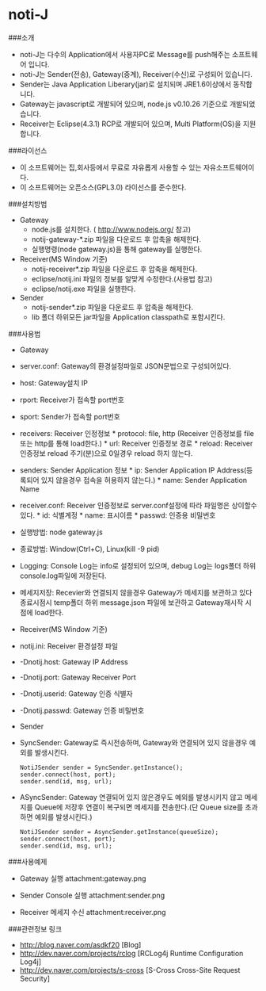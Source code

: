 noti-J
=====

###소개
 * noti-J는 다수의 Application에서 사용자PC로 Message를 push해주는 소프트웨어 입니다.
 * noti-J는 Sender(전송), Gateway(중계), Receiver(수신)로 구성되어 있습니다.
 * Sender는 Java Application Liberary(jar)로 설치되며 JRE1.6이상에서 동작합니다.
 * Gateway는 javascript로 개발되어 있으며, node.js v0.10.26 기준으로 개발되었습니다.
 * Receiver는 Eclipse(4.3.1) RCP로 개발되어 있으며, Multi Platform(OS)을 지원합니다.

###라이선스
 * 이 소프트웨어는 집,회사등에서 무료로 자유롭게 사용할 수 있는 자유소프트웨어이다.
 * 이 소프트웨어는 오픈소스(GPL3.0) 라이선스를 준수한다.

###설치방법
 * Gateway
   * node.js를 설치한다. ( http://www.nodejs.org/ 참고)
   * notij-gateway-*.zip 파일을 다운로드 후 압축을 해제한다.
   * 실행명령(node gateway.js)을 통해 gateway를 실행한다.
 * Receiver(MS Window 기준)
   * notij-receiver*.zip 파일을 다운로드 후 압축을 해제한다.
   * eclipse/notij.ini 파일의 정보를 알맞게 수정한다.(사용법 참고)
   * eclipse/notij.exe 파일을 실행한다.
 * Sender
   * notij-sender*.zip 파일을 다운로드 후 압축을 해제한다.
   * lib 폴더 하위모든 jar파일을 Application classpath로 포함시킨다.

###사용법
 * Gateway
  * server.conf: Gateway의 환경설정파일로 JSON문법으로 구성되어있다.
   * host: Gateway설치 IP
   * rport: Receiver가 접속할 port번호
   * sport: Sender가 접속할 port번호
   * receivers: Receiver 인정정보
    * protocol: file, http (Receiver 인증정보를 file 또는 http를 통해 load한다.)
    * url: Receiver 인증정보 경로
    * reload: Receiver 인증정보 reload 주기(분)으로 0일경우 reload 하지 않는다.
   * senders: Sender Application 정보
    * ip: Sender Application IP Address(등록되어 있지 않을경우 접속을 허용하지 않는다.)
    * name: Sender Application Name
   * receiver.conf: Receiver 인증정보로 server.conf설정에 따라 파일명은 상이할수 있다.
    * id: 식별계정
    * name: 표시이름
    * passwd: 인증용 비밀번호
   * 실행방법: node gateway.js
   * 종료방법: Window(Ctrl+C), Linux(kill -9 pid)
   * Logging: Console Log는 info로 설정되어 있으며, debug Log는 logs폴더 하위 console.log파일에 저장된다.
   * 메세지저장: Recevier와 연결되지 않을경우 Gateway가 메세지를 보관하고 있다 종료시점시 temp폴더 하위 message.json 파일에 보관하고 Gateway재시작 시점에 load한다.

 * Receiver(MS Window 기준)
  * notij.ini: Receiver 환경설정 파일     
   * -Dnotij.host: Gateway IP Address
   * -Dnotij.port: Gateway Receiver Port
   * -Dnotij.userid: Gateway 인증 식별자
   * -Dnotij.passwd: Gateway 인증 비밀번호
   
 * Sender
  * SyncSender: Gateway로 즉시전송하며, Gateway와 연결되어 있지 않을경우 예외를 발생시킨다.
    ```
    NotiJSender sender = SyncSender.getInstance();
    sender.connect(host, port);
    sender.send(id, msg, url); 
    ```
  * ASyncSender: Gateway 연결되어 있지 않은경우도 예외를 발생시키지 않고
     메세지를 Queue에 저장후 연결이 복구되면 메세지를 전송한다.(단 Queue size를 초과하면 예외를 발생시킨다.)
    ```
    NotiJSender sender = AsyncSender.getInstance(queueSize);
    sender.connect(host, port);
    sender.send(id, msg, url);  
    ```

###사용예제
* Gateway 실행
attachment:gateway.png

* Sender Console 실행
attachment:sender.png

* Receiver 메세지 수신
attachment:receiver.png
 
###관련정보 링크
 * http://blog.naver.com/asdkf20 [Blog]
 * http://dev.naver.com/projects/rclog [RCLog4j Runtime Configuration Log4j]
 * http://dev.naver.com/projects/s-cross [S-Cross Cross-Site Request Security]
